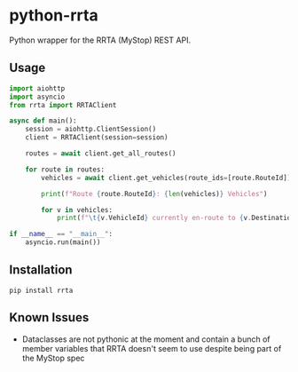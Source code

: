 # python-rrta

Python wrapper for the RRTA (MyStop) REST API.

## Usage

```python
import aiohttp
import asyncio
from rrta import RRTAClient

async def main():
    session = aiohttp.ClientSession()
    client = RRTAClient(session=session)

    routes = await client.get_all_routes()

    for route in routes:
        vehicles = await client.get_vehicles(route_ids=[route.RouteId])

        print(f"Route {route.RouteId}: {len(vehicles)} Vehicles")

        for v in vehicles:
            print(f"\t{v.VehicleId} currently en-route to {v.Destination} at {v.Speed} MPH")

if __name__ == "__main__":
    asyncio.run(main())

```

## Installation

    pip install rrta

## Known Issues

* Dataclasses are not pythonic at the moment and contain a bunch of member variables that RRTA doesn't seem to use despite being part of the MyStop spec
